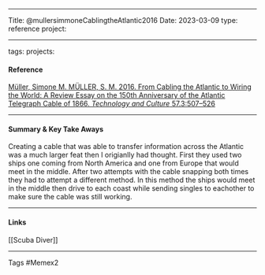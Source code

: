 ------

Title: @mullersimmoneCablingtheAtlantic2016 Date: 2023-03-09 type: reference project:

-----
tags: projects:

#### Reference

[Müller, Simone M. MÜLLER, S. M. 2016. From Cabling the Atlantic to Wiring the World: A Review Essay on the 150th Anniversary of the Atlantic Telegraph Cable of 1866. _Technology and Culture_ 57.3:507–526](https://www-jstor-org.proxy.library.carleton.ca/stable/44017442)

----
#### Summary & Key Take Aways

Creating a cable that was able to transfer information across the Atlantic was a much larger feat then I origianlly had thought. First they used two ships one coming from North America and one from Europe that would meet in the middle. After two attempts
with the cable snapping both times they had to attempt a different method. In this method the ships would meet in the middle then drive to each coast while sending singles to eachother to make sure the cable was still working.

----

#### Links
[[Scuba Diver]]

------
Tags #Memex2 